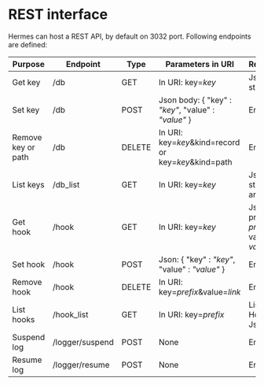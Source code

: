 # REST interface

Hermes can host a REST API, by default on 3032 port. Following endpoints are defined:

| Purpose            | Endpoint        | Type   | Parameters in URI                                    | Reponse                                     |
|--------------------|-----------------|--------|------------------------------------------------------|---------------------------------------------| 
| Get key            | /db             | GET    | In URI: key=_key_                                    | Json string                                 |
| Set key            | /db             | POST   | Json body: { "key" : _"key"_, "value" : _"value"_ }  | Empty                                       |
| Remove key or path | /db             | DELETE | In URI: key=_key_&kind=record or key=_key_&kind=path | Empty                                       |
| List keys          | /db_list        | GET    | In URI: key=_key_                                    | Json string array                           |
| Get hook           | /hook           | GET    | In URI: key=_key_                                    | Json { prefix : _prefix_, value : _value_ } |
| Set hook           | /hook           | POST   | Json: { "key" : _"key"_, "value" : _"value"_ }       | Empty                                       |
| Remove hook        | /hook           | DELETE | In URI: key=_prefix_&value=_link_                    | Empty                                       |
| List hooks         | /hook_list      | GET    | In URI: key=_prefix_                                 | List of Hook Json                           |
| Suspend log        | /logger/suspend | POST   | None                                                 | Empty                                       |
| Resume log         | /logger/resume  | POST   | None                                                 | Empty                                       |


